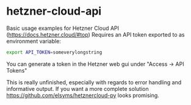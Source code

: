 # hetzner-cloud-api
Basic usage examples for Hetzner Cloud API (https://docs.hetzner.cloud/#top)
Requires an API token exported to as environment variable:

```bash
export API_TOKEN=someverylongstring
```

You can generate a token in the Hetzner web gui under "Access -> API Tokens"

This is really unfinished, especially with regards to error handling and informative output. If you want a more complete solution https://github.com/elsyms/hetznercloud-py looks promising.
